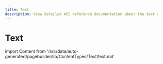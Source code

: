 ```yaml
---
title: Text
description: View detailed API reference documentation about the text content type of the Page Builder component for PWA Studio storefront projects.
---
```


# Text

<!--
The reference doc content is generated automatically from the source code.
To update this section, update the doc blocks in the source code
-->

import Content from '/src/data/auto-generated/pagebuilder/lib/ContentTypes/Text/text.md'

<Content />
